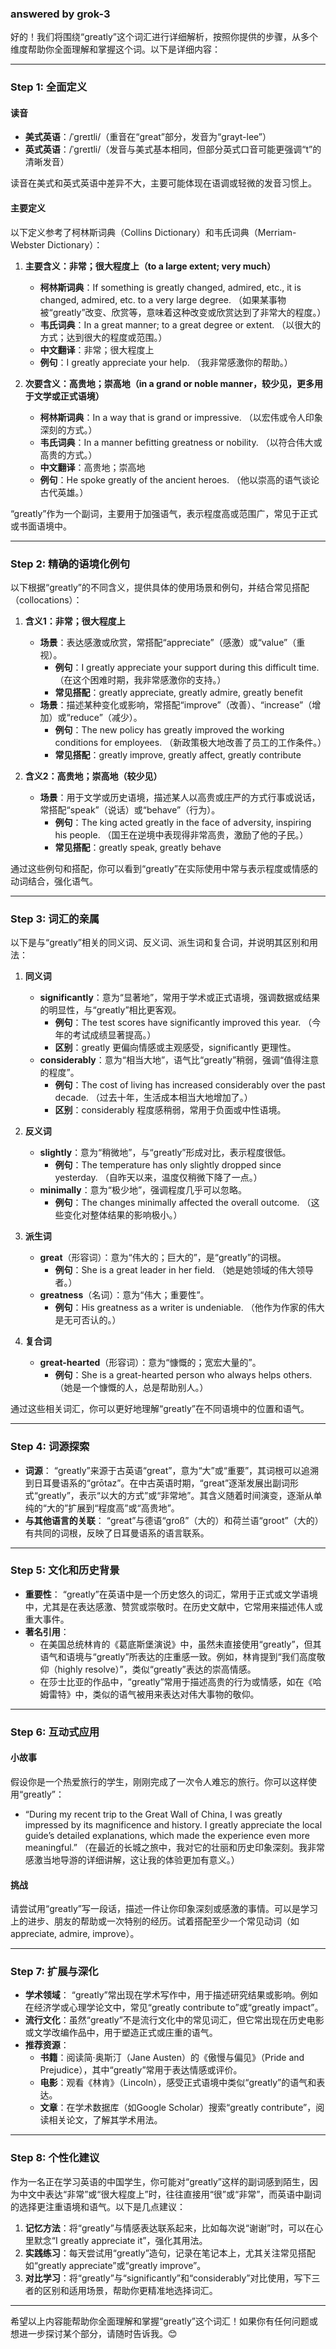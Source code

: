 ### answered by grok-3
好的！我们将围绕“greatly”这个词汇进行详细解析，按照你提供的步骤，从多个维度帮助你全面理解和掌握这个词。以下是详细内容：

---

### Step 1: 全面定义
#### 读音
- **美式英语**：/ˈɡreɪtli/（重音在“great”部分，发音为“grayt-lee”）
- **英式英语**：/ˈɡreɪtli/（发音与美式基本相同，但部分英式口音可能更强调“t”的清晰发音）

读音在美式和英式英语中差异不大，主要可能体现在语调或轻微的发音习惯上。

#### 主要定义
以下定义参考了柯林斯词典（Collins Dictionary）和韦氏词典（Merriam-Webster Dictionary）：

1. **主要含义：非常；很大程度上（to a large extent; very much）**
   - **柯林斯词典**：If something is greatly changed, admired, etc., it is changed, admired, etc. to a very large degree. （如果某事物被“greatly”改变、欣赏等，意味着这种改变或欣赏达到了非常大的程度。）
   - **韦氏词典**：In a great manner; to a great degree or extent. （以很大的方式；达到很大的程度或范围。）
   - **中文翻译**：非常；很大程度上
   - **例句**：I greatly appreciate your help. （我非常感激你的帮助。）

2. **次要含义：高贵地；崇高地（in a grand or noble manner，较少见，更多用于文学或正式语境）**
   - **柯林斯词典**：In a way that is grand or impressive. （以宏伟或令人印象深刻的方式。）
   - **韦氏词典**：In a manner befitting greatness or nobility. （以符合伟大或高贵的方式。）
   - **中文翻译**：高贵地；崇高地
   - **例句**：He spoke greatly of the ancient heroes. （他以崇高的语气谈论古代英雄。）

“greatly”作为一个副词，主要用于加强语气，表示程度高或范围广，常见于正式或书面语境中。

---

### Step 2: 精确的语境化例句
以下根据“greatly”的不同含义，提供具体的使用场景和例句，并结合常见搭配（collocations）：

1. **含义1：非常；很大程度上**
   - **场景**：表达感激或欣赏，常搭配“appreciate”（感激）或“value”（重视）。
     - **例句**：I greatly appreciate your support during this difficult time. （在这个困难时期，我非常感激你的支持。）
     - **常见搭配**：greatly appreciate, greatly admire, greatly benefit
   - **场景**：描述某种变化或影响，常搭配“improve”（改善）、“increase”（增加）或“reduce”（减少）。
     - **例句**：The new policy has greatly improved the working conditions for employees. （新政策极大地改善了员工的工作条件。）
     - **常见搭配**：greatly improve, greatly affect, greatly contribute

2. **含义2：高贵地；崇高地（较少见）**
   - **场景**：用于文学或历史语境，描述某人以高贵或庄严的方式行事或说话，常搭配“speak”（说话）或“behave”（行为）。
     - **例句**：The king acted greatly in the face of adversity, inspiring his people. （国王在逆境中表现得非常高贵，激励了他的子民。）
     - **常见搭配**：greatly speak, greatly behave

通过这些例句和搭配，你可以看到“greatly”在实际使用中常与表示程度或情感的动词结合，强化语气。

---

### Step 3: 词汇的亲属
以下是与“greatly”相关的同义词、反义词、派生词和复合词，并说明其区别和用法：

1. **同义词**
   - **significantly**：意为“显著地”，常用于学术或正式语境，强调数据或结果的明显性，与“greatly”相比更客观。
     - **例句**：The test scores have significantly improved this year. （今年的考试成绩显著提高。）
     - **区别**：greatly 更偏向情感或主观感受，significantly 更理性。
   - **considerably**：意为“相当大地”，语气比“greatly”稍弱，强调“值得注意的程度”。
     - **例句**：The cost of living has increased considerably over the past decade. （过去十年，生活成本相当大地增加了。）
     - **区别**：considerably 程度感稍弱，常用于负面或中性语境。

2. **反义词**
   - **slightly**：意为“稍微地”，与“greatly”形成对比，表示程度很低。
     - **例句**：The temperature has only slightly dropped since yesterday. （自昨天以来，温度仅稍微下降了一点。）
   - **minimally**：意为“极少地”，强调程度几乎可以忽略。
     - **例句**：The changes minimally affected the overall outcome. （这些变化对整体结果的影响极小。）

3. **派生词**
   - **great**（形容词）：意为“伟大的；巨大的”，是“greatly”的词根。
     - **例句**：She is a great leader in her field. （她是她领域的伟大领导者。）
   - **greatness**（名词）：意为“伟大；重要性”。
     - **例句**：His greatness as a writer is undeniable. （他作为作家的伟大是无可否认的。）

4. **复合词**
   - **great-hearted**（形容词）：意为“慷慨的；宽宏大量的”。
     - **例句**：She is a great-hearted person who always helps others. （她是一个慷慨的人，总是帮助别人。）

通过这些相关词汇，你可以更好地理解“greatly”在不同语境中的位置和语气。

---

### Step 4: 词源探索
- **词源**： “greatly”来源于古英语“great”，意为“大”或“重要”，其词根可以追溯到日耳曼语系的“grōtaz”。在中古英语时期，“great”逐渐发展出副词形式“greatly”，表示“以大的方式”或“非常地”。其含义随着时间演变，逐渐从单纯的“大的”扩展到“程度高”或“高贵地”。
- **与其他语言的关联**： “great”与德语“groß”（大的）和荷兰语“groot”（大的）有共同的词根，反映了日耳曼语系的语言联系。

---

### Step 5: 文化和历史背景
- **重要性**： “greatly”在英语中是一个历史悠久的词汇，常用于正式或文学语境中，尤其是在表达感激、赞赏或崇敬时。在历史文献中，它常用来描述伟人或重大事件。
- **著名引用**：
  - 在美国总统林肯的《葛底斯堡演说》中，虽然未直接使用“greatly”，但其语气和语境与“greatly”所表达的庄重感一致。例如，林肯提到“我们高度敬仰（highly resolve）”，类似“greatly”表达的崇高情感。
  - 在莎士比亚的作品中，“greatly”常用于描述高贵的行为或情感，如在《哈姆雷特》中，类似的语气被用来表达对伟大事物的敬仰。

---

### Step 6: 互动式应用
#### 小故事
假设你是一个热爱旅行的学生，刚刚完成了一次令人难忘的旅行。你可以这样使用“greatly”：
- “During my recent trip to the Great Wall of China, I was greatly impressed by its magnificence and history. I greatly appreciate the local guide’s detailed explanations, which made the experience even more meaningful.”
  （在最近的长城之旅中，我对它的壮丽和历史印象深刻。我非常感激当地导游的详细讲解，这让我的体验更加有意义。）

#### 挑战
请尝试用“greatly”写一段话，描述一件让你印象深刻或感激的事情。可以是学习上的进步、朋友的帮助或一次特别的经历。试着搭配至少一个常见动词（如 appreciate, admire, improve）。

---

### Step 7: 扩展与深化
- **学术领域**： “greatly”常出现在学术写作中，用于描述研究结果或影响。例如在经济学或心理学论文中，常见“greatly contribute to”或“greatly impact”。
- **流行文化**：虽然“greatly”不是流行文化中的常见词汇，但它常出现在历史电影或文学改编作品中，用于塑造正式或庄重的语气。
- **推荐资源**：
  - **书籍**：阅读简·奥斯汀（Jane Austen）的《傲慢与偏见》（Pride and Prejudice），其中“greatly”常用于表达情感或评价。
  - **电影**：观看《林肯》（Lincoln），感受正式语境中类似“greatly”的语气和表达。
  - **文章**：在学术数据库（如Google Scholar）搜索“greatly contribute”，阅读相关论文，了解其学术用法。

---

### Step 8: 个性化建议
作为一名正在学习英语的中国学生，你可能对“greatly”这样的副词感到陌生，因为中文中表达“非常”或“很大程度上”时，往往直接用“很”或“非常”，而英语中副词的选择更注重语境和语气。以下是几点建议：
1. **记忆方法**：将“greatly”与情感表达联系起来，比如每次说“谢谢”时，可以在心里默念“I greatly appreciate it”，强化其用法。
2. **实践练习**：每天尝试用“greatly”造句，记录在笔记本上，尤其关注常见搭配如“greatly appreciate”或“greatly improve”。
3. **对比学习**：将“greatly”与“significantly”和“considerably”对比使用，写下三者的区别和适用场景，帮助你更精准地选择词汇。

---

希望以上内容能帮助你全面理解和掌握“greatly”这个词汇！如果你有任何问题或想进一步探讨某个部分，请随时告诉我。😊